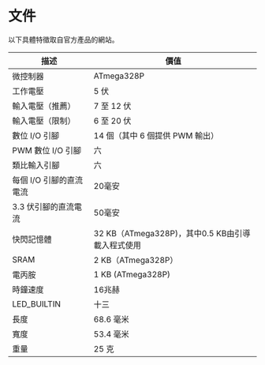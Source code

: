 # 文件

以下具體特徵取自官方產品的網站。

| 描述 | 價值 |
| --- | --- |
| 微控制器 | ATmega328P |
| 工作電壓 | 5 伏 |
| 輸入電壓（推薦）| 7 至 12 伏 |
| 輸入電壓（限制）| 6 至 20 伏 |
| 數位 I/O 引腳 | 14 個（其中 6 個提供 PWM 輸出）|
| PWM 數位 I/O 引腳 | 六 |
| 類比輸入引腳 | 六 |
| 每個 I/O 引腳的直流電流 | 20毫安 |
| 3.3 伏引腳的直流電流 | 50毫安 |
| 快閃記憶體 | 32 KB（ATmega328P)，其中0.5 KB由引導載入程式使用 |
| SRAM | 2 KB（ATmega328P）|
| 電丙胺 | 1 KB (ATmega328P) |
| 時鐘速度 | 16兆赫 |
| LED_BUILTIN | 十三 |
| 長度 | 68.6 毫米 |
| 寬度 | 53.4 毫米 |
| 重量 | 25 克 |
